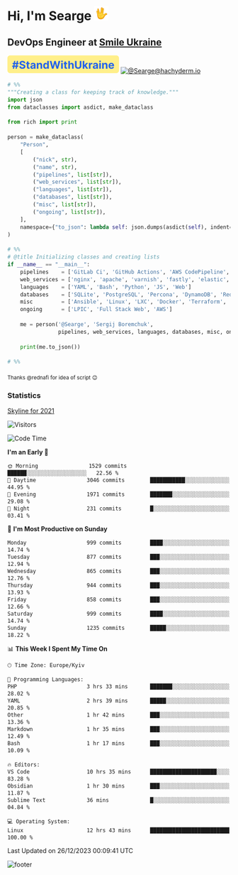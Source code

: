 # Hi, I'm Searge <img src="images/vulcan.webp" style="display: inline-block; margin: 0; height: 2rem" alt="Vulcan salute" />

## DevOps Engineer at [Smile Ukraine](https://smile-ukraine.com/en)

[![Stand With Ukraine](https://raw.githubusercontent.com/vshymanskyy/StandWithUkraine/main/badges/StandWithUkraine.svg)](https://stand-with-ukraine.pp.ua)
<a rel="me" href="https://hachyderm.io/@Searge">![@Searge@hachyderm.io](https://img.shields.io/badge/-@Searge-%232B90D9?logo=mastodon&logoColor=white)</a>

```python
# %%
"""Creating a class for keeping track of knowledge."""
import json
from dataclasses import asdict, make_dataclass

from rich import print

person = make_dataclass(
    "Person",
    [
        ("nick", str),
        ("name", str),
        ("pipelines", list[str]),
        ("web_services", list[str]),
        ("languages", list[str]),
        ("databases", list[str]),
        ("misc", list[str]),
        ("ongoing", list[str]),
    ],
    namespace={"to_json": lambda self: json.dumps(asdict(self), indent=4)},
)

# %%
# @title Initializing classes and creating lists
if __name__ == "__main__":
    pipelines    = ['GitLab Ci', 'GitHub Actions', 'AWS CodePipeline', 'Jenkins']
    web_services = ['nginx', 'apache', 'varnish', 'fastly', 'elastic', 'solr']
    languages    = ['YAML', 'Bash', 'Python', 'JS', 'Web']
    databases    = ['SQLite', 'PostgreSQL', 'Percona', 'DynamoDB', 'Redis']
    misc         = ['Ansible', 'Linux', 'LXC', 'Docker', 'Terraform', 'AWS']
    ongoing      = ['LPIC', 'Full Stack Web', 'AWS']

    me = person('@Searge', 'Sergij Boremchuk',
                pipelines, web_services, languages, databases, misc, ongoing)

    print(me.to_json())

# %%

```

<sub>Thanks @rednafi for idea of script :wink:</sub>

### Statistics

[Skyline for 2021](https://skyline.github.com/Searge/2021)

![Visitors](https://komarev.com/ghpvc/?username=searge&label=Profile%20views&color=0e75b6&style=flat) 
<!--START_SECTION:waka-->
![Code Time](http://img.shields.io/badge/Code%20Time-2%2C375%20hrs%201%20min-blue)

**I'm an Early 🐤** 

```text
🌞 Morning                1529 commits        ██████░░░░░░░░░░░░░░░░░░░   22.56 % 
🌆 Daytime                3046 commits        ███████████░░░░░░░░░░░░░░   44.95 % 
🌃 Evening                1971 commits        ███████░░░░░░░░░░░░░░░░░░   29.08 % 
🌙 Night                  231 commits         █░░░░░░░░░░░░░░░░░░░░░░░░   03.41 % 
```
📅 **I'm Most Productive on Sunday** 

```text
Monday                   999 commits         ████░░░░░░░░░░░░░░░░░░░░░   14.74 % 
Tuesday                  877 commits         ███░░░░░░░░░░░░░░░░░░░░░░   12.94 % 
Wednesday                865 commits         ███░░░░░░░░░░░░░░░░░░░░░░   12.76 % 
Thursday                 944 commits         ███░░░░░░░░░░░░░░░░░░░░░░   13.93 % 
Friday                   858 commits         ███░░░░░░░░░░░░░░░░░░░░░░   12.66 % 
Saturday                 999 commits         ████░░░░░░░░░░░░░░░░░░░░░   14.74 % 
Sunday                   1235 commits        █████░░░░░░░░░░░░░░░░░░░░   18.22 % 
```


📊 **This Week I Spent My Time On** 

```text
🕑︎ Time Zone: Europe/Kyiv

💬 Programming Languages: 
PHP                      3 hrs 33 mins       ███████░░░░░░░░░░░░░░░░░░   28.02 % 
YAML                     2 hrs 39 mins       █████░░░░░░░░░░░░░░░░░░░░   20.85 % 
Other                    1 hr 42 mins        ███░░░░░░░░░░░░░░░░░░░░░░   13.36 % 
Markdown                 1 hr 35 mins        ███░░░░░░░░░░░░░░░░░░░░░░   12.49 % 
Bash                     1 hr 17 mins        ███░░░░░░░░░░░░░░░░░░░░░░   10.09 % 

🔥 Editors: 
VS Code                  10 hrs 35 mins      █████████████████████░░░░   83.28 % 
Obsidian                 1 hr 30 mins        ███░░░░░░░░░░░░░░░░░░░░░░   11.87 % 
Sublime Text             36 mins             █░░░░░░░░░░░░░░░░░░░░░░░░   04.84 % 

💻 Operating System: 
Linux                    12 hrs 43 mins      █████████████████████████   100.00 % 
```


 Last Updated on 26/12/2023 00:09:41 UTC
<!--END_SECTION:waka-->

![footer](https://capsule-render.vercel.app/api?type=waving&color=gradient&customColorList=14,21&height=82&section=footer)
